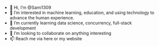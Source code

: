 - 👋 Hi, I’m @Sami1309
- 👀 I’m interested in machine learning, education, and using technology to advance the human experience.
- 🌱 I’m currently learning data science, concurrency, full-stack development
- 💞️ I’m looking to collaborate on anything interesting
- 📫 Reach me via here or my website

<!---
Sami1309/Sami1309 is a ✨ special ✨ repository because its `README.md` (this file) appears on your GitHub profile.
You can click the Preview link to take a look at your changes.
--->
